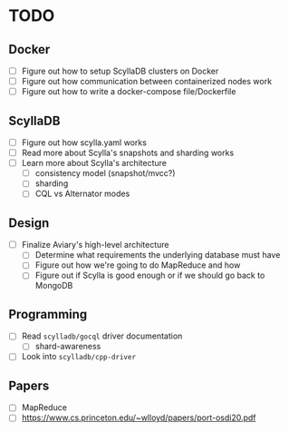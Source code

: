 # TODO

## Docker
- [ ] Figure out how to setup ScyllaDB clusters on Docker
- [ ] Figure out how communication between containerized nodes work
- [ ] Figure out how to write a docker-compose file/Dockerfile

## ScyllaDB
- [ ] Figure out how scylla.yaml works 
- [ ] Read more about Scylla's snapshots and sharding works
- [ ] Learn more about Scylla's architecture
    - [ ] consistency model (snapshot/mvcc?)
    - [ ] sharding
    - [ ] CQL vs Alternator modes

## Design 
- [ ] Finalize Aviary's high-level architecture 
    - [ ] Determine what requirements the underlying database must have
    - [ ] Figure out how we're going to do MapReduce and how 
    - [ ] Figure out if Scylla is good enough or if we should go back to MongoDB

## Programming
- [ ] Read `scylladb/gocql` driver documentation 
    - [ ] shard-awareness
- [ ] Look into `scylladb/cpp-driver`

## Papers 
- [ ] MapReduce
- [ ] https://www.cs.princeton.edu/~wlloyd/papers/port-osdi20.pdf
